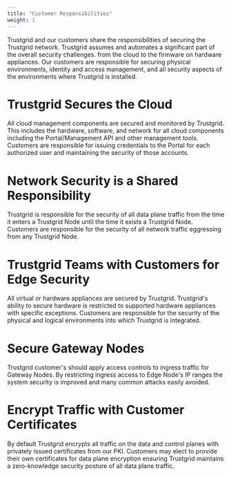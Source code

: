 ```yaml
---
title: "Customer Responsibilities"
weight: 1
---
```


Trustgrid and our customers share the responsibilities of securing the Trustgrid network. Trustgrid assumes and automates a significant part of the overall security challenges. from the cloud to the firmware on hardware appliances. Our customers are responsible for securing physical environments, identity and access management, and all security aspects of the environments where Trustgrid is installed.

# Trustgrid Secures the Cloud

All cloud management components are secured and monitored by Trustgrid. This includes the hardware, software, and network for all cloud components including the Portal/Management API and other management tools. Customers are responsible for issuing credentials to the Portal for each authorized user and maintaining the security of those accounts.

# Network Security is a Shared Responsibility

Trustgrid is responsible for the security of all data plane traffic from the time it enters a Trustgrid Node until the time it exists a Trustgrid Node. Customers are responsible for the security of all network traffic eggressing from any Trustgrid Node.

# Trustgrid Teams with Customers for Edge Security

All virtual or hardware appliances are secured by Trustgrid. Trustgrid's ability to secure hardware is restricted to supported hardware appliances with specific exceptions. Customers are responsible for the security of the physical and logical environments into which Trustgrid is integrated.

# Secure Gateway Nodes

Trustgrid customer's should apply access controls to ingress traffic for Gateway Nodes. By restricting ingress access to Edge Node's IP ranges the system security is improved and many common attacks easily avoided.

# Encrypt Traffic with Customer Certificates

By default Trustgrid encrypts all traffic on the data and control planes with privately issued certificates from our PKI. Customers may elect to provide their own certificates for data plane encryption ensuring Trustgrid maintains a zero-knowledge security posture of all data plane traffic.

